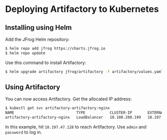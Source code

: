 # Deploying Artifactory to Kubernetes

## Installing using Helm

Add the JFrog Helm repository:
```bash
$ helm repo add jfrog https://charts.jfrog.io
$ helm repo update
```

Use this command to install Artifactory:
```bash
$ helm upgrade artifactory jfrog/artifactory -f artifactory/values.yaml --install
```

## Using Artifactory

You can now access Artifactory. Get the allocated IP address:
```bash
$ kubectl get svc artifactory-artifactory-nginx
NAME                            TYPE           CLUSTER-IP       EXTERNAL-IP                   PORT(S)                      AGE
artifactory-artifactory-nginx   LoadBalancer   10.100.200.199   10.197.47.128,100.64.112.31   80:31911/TCP,443:31753/TCP   39
```

In this example, hit `10.197.47.128` to reach Artifactory.
Use `admin` and `password` to log in.
